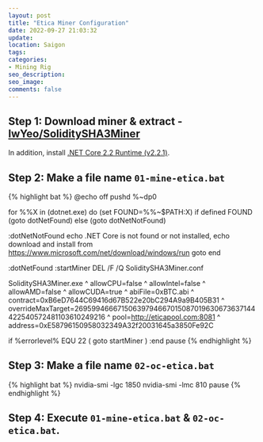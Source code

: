 ```yaml
---
layout: post
title: "Etica Miner Configuration"
date: 2022-09-27 21:03:32
update:
location: Saigon
tags:
categories:
- Mining Rig
seo_description:
seo_image:
comments: false
---
```

## Step 1: Download miner & extract - [lwYeo/SoliditySHA3Miner](https://github.com/lwYeo/SoliditySHA3Miner/releases)
In addition, install [.NET Core 2.2 Runtime (v2.2.1)](https://dotnet.microsoft.com/en-us/download/dotnet/thank-you/runtime-2.2.1-windows-x64-installer).
## Step 2: Make a file name `01-mine-etica.bat`

{% highlight bat %}
@echo off
pushd %~dp0

for %%X in (dotnet.exe) do (set FOUND=%%~$PATH:X)
if defined FOUND (goto dotNetFound) else (goto dotNetNotFound)

:dotNetNotFound
echo .NET Core is not found or not installed,
echo download and install from https://www.microsoft.com/net/download/windows/run
goto end

:dotNetFound
:startMiner
DEL /F /Q SoliditySHA3Miner.conf

SoliditySHA3Miner.exe ^
allowCPU=false ^
allowIntel=false ^
allowAMD=false ^
allowCUDA=true ^
abiFile=0xBTC.abi ^
contract=0xB6eD7644C69416d67B522e20bC294A9a9B405B31 ^
overrideMaxTarget=26959946667150639794667015087019630673637144422540572481103610249216 ^
pool=http://eticapool.com:8081 ^
address=0xE58796150958032349A32f20031645a3850Fe92C

if %errorlevel% EQU 22 (
  goto startMiner
)
:end
pause
{% endhighlight %}

## Step 3: Make a file name `02-oc-etica.bat`
{% highlight bat %}
nvidia-smi -lgc 1850
nvidia-smi -lmc 810
pause
{% endhighlight %}

## Step 4: Execute `01-mine-etica.bat` & `02-oc-etica.bat`.
